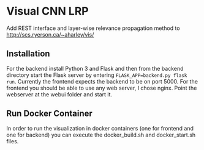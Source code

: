 # Visual CNN LRP
Add REST interface and layer-wise relevance propagation method to http://scs.ryerson.ca/~aharley/vis/

## Installation
For the backend install Python 3 and Flask and then from the backend directory start the Flask server by entering `FLASK_APP=backend.py flask run`. Currently the frontend expects the backend to be on port 5000.
For the frontend you should be able to use any web server, I chose nginx. Point the webserver at the webui folder and start it. 

## Run Docker Container
In order to run the visualization in docker containers (one for frontend and one for backend) you can execute the docker_build.sh and docker_start.sh files. 
